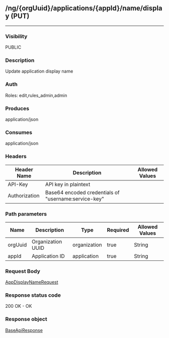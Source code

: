 ## /ng/{orgUuid}/applications/{appId}/name/display (PUT)
---
### Visibility
PUBLIC
### Description
Update application display name
### Auth
Roles: edit,rules_admin,admin
### Produces
application/json
### Consumes
application/json
### Headers
| Header Name | Description | Allowed Values |
| ----------- | ----------- | ----------- |
| API-Key | API key in plaintext |  |
| Authorization | Base64 encoded credentials of &quot;username:service-key&quot; |  |
### Path parameters
| Name | Description | Type | Required | Allowed Values |
| ----------- | ----------- | ----------- | ----------- | ----------- |
| orgUuid | Organization UUID | organization | true | String |
| appId | Application ID | application | true | String |
### Request Body
[AppDisplayNameRequest](<../../objects/AppDisplayNameRequest.md>)
### Response status code
200 OK - OK
### Response object
[BaseApiResponse](<../../objects/BaseApiResponse.md>)
